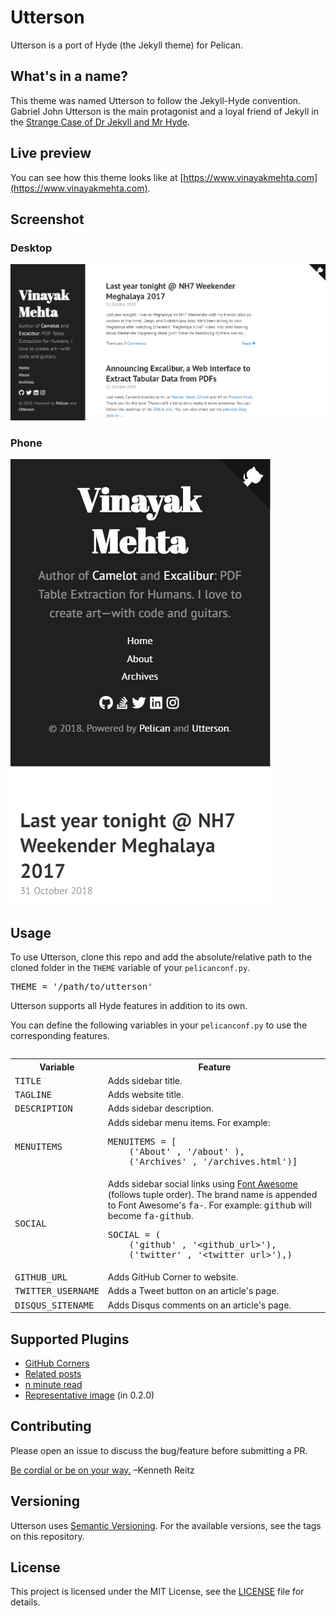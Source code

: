 # Utterson

Utterson is a port of Hyde (the Jekyll theme) for Pelican.

## What's in a name?

This theme was named Utterson to follow the Jekyll-Hyde convention. Gabriel John Utterson is the main protagonist and a loyal friend of Jekyll in the [Strange Case of Dr Jekyll and Mr Hyde](https://en.wikipedia.org/wiki/Strange_Case_of_Dr_Jekyll_and_Mr_Hyde).

## Live preview

You can see how this theme looks like at [https://www.vinayakmehta.com](https://www.vinayakmehta.com).

## Screenshot

### Desktop

![screenshot](/screenshot.png)

### Phone

![screenshot-mobile](/screenshot-mobile.png)

## Usage

To use Utterson, clone this repo and add the absolute/relative path to the cloned folder in the `THEME` variable of your `pelicanconf.py`.

<pre>
THEME = '/path/to/utterson'
</pre>

Utterson supports all Hyde features in addition to its own.

You can define the following variables in your `pelicanconf.py` to use the corresponding features.

<table><table>
  <tr>
    <th>Variable</th>
    <th>Feature</th>
  </tr>
  <tr>
    <td><kbd>TITLE</kbd></td>
    <td>Adds sidebar title.</td>
  </tr>
  <tr>
    <td><kbd>TAGLINE</kbd></td>
    <td>Adds website title.</td>
  </tr>
  <tr>
    <td><kbd>DESCRIPTION</kbd></td>
    <td>Adds sidebar description.</td>
  </tr>
  <tr>
    <td><kbd>MENUITEMS</kbd></td>
    <td>Adds sidebar menu items. For example:
        <pre>MENUITEMS = [
    ('About' , '/about' ),
    ('Archives' , '/archives.html')]</pre>
    </td>
  </tr>
  <tr>
    <td><kbd>SOCIAL</kbd></td>
    <td>Adds sidebar social links using <a href="https://fontawesome.com/" target="_blank">Font Awesome</a> (follows tuple order). The brand name is appended to Font Awesome's <kbd>fa-</kbd>. For example: <kbd>github</kbd> will become <kbd>fa-github</kbd>.
        <pre>SOCIAL = (
    ('github' , '&lt;github_url&gt;'),
    ('twitter' , '&lt;twitter_url&gt;'),)</pre>
    </td>
  </tr>
  <tr>
    <td><kbd>GITHUB_URL</kbd></td>
    <td>Adds GitHub Corner to website.</td>
  </tr>
  <tr>
    <td><kbd>TWITTER_USERNAME</kbd></td>
    <td>Adds a Tweet button on an article's page.</td>
  </tr>
  <tr>
    <td><kbd>DISQUS_SITENAME</kbd></td>
    <td>Adds Disqus comments on an article's page.</td>
  </tr>
</table>

## Supported Plugins

- [GitHub Corners](https://github.com/tholman/github-corners)
- [Related posts](https://github.com/getpelican/pelican-plugins/tree/master/related_posts)
- [n minute read](https://github.com/getpelican/pelican-plugins/tree/master/post_stats)
- [Representative image](https://github.com/getpelican/pelican-plugins/tree/master/representative_image) (in 0.2.0)

## Contributing

Please open an issue to discuss the bug/feature before submitting a PR.

[Be cordial or be on your way.](https://www.kennethreitz.org/essays/be-cordial-or-be-on-your-way) –Kenneth Reitz

## Versioning

Utterson uses [Semantic Versioning](https://semver.org/). For the available versions, see the tags on this repository.

## License

This project is licensed under the MIT License, see the [LICENSE](https://github.com/vinayak-mehta/utterson/blob/master/LICENSE) file for details.
